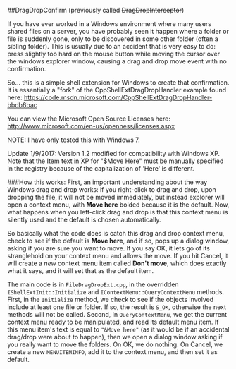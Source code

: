 ##DragDropConfirm
(previously called ~~DragDropInterceptor~~) 

If you have ever worked in a Windows environment where many users shared files on a server, you have probably seen it happen where a folder or file is suddenly gone, only to be discovered in some other folder (often a sibling folder). This is usually due to an accident that is very easy to do: press slightly too hard on the mouse button while moving the cursor over the windows explorer window, causing a drag and drop move event with no confirmation.

So... this is a simple shell extension for Windows to create that confirmation.  It is essentially a "fork" of the CppShellExtDragDropHandler example found here: https://code.msdn.microsoft.com/CppShellExtDragDropHandler-bbdb6bac 

You can view the Microsoft Open Source Licenses here: http://www.microsoft.com/en-us/openness/licenses.aspx

NOTE: I have only tested this with Windows 7.  

Update 1/9/2017: Version 1.2 modified for compatibility with Windows XP.
Note that the Item text in XP for "$Move Here" must be manually specified in the registry because of the capitalization of 'Here' is different.


###How this works:
First, an important understanding about the way Windows drag and drop works: if you right-click to drag and drop, upon dropping the file, it will not be moved immediately, but instead explorer will open a context menu, with **Move here** bolded because it is the default. Now, what happens when you left-click drag and drop is that this context menu is silently used and the default is chosen automatically. 

So basically what the code does is catch this drag and drop context menu, check to see if the default is **Move here**, and if so, pops up a dialog window, asking if you are sure you want to move. If you say OK, it lets go of its stranglehold on your context menu and allows the move. If you hit Cancel, it will create a *new* context menu item called **Don't move**, which does exactly what it says, and it will set that as the default item.

The main code is in `FileDragDropExt.cpp`, in the overridden `IShellExtInit::Initialize` and `IContextMenu::QueryContextMenu` methods. First, in the `Initialize` method, we check to see if the objects involved include at least one file or folder.  If so, the result is `S_OK`, otherwise the next methods will not be called. Second, in `QueryContextMenu`, we get the current context menu ready to be manipulated, and read its default menu item.  If this menu item's text is equal to `"&Move here"` (as it would be if an accidental drag/drop were about to happen), then we open a dialog window asking if you really want to move the folders. On OK, we do nothing.  On Cancel, we create a new `MENUITEMINFO`, add it to the context menu, and then set it as default.
